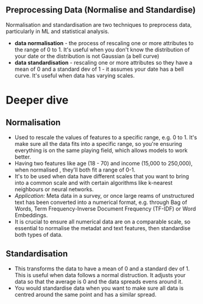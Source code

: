 ## Preprocessing Data (Normalise and Standardise)

Normalisation and standardisation are two techniques to preprocess data, particularly in ML and statistical analysis. 

- **data normalisation** - the process of rescaling one or more attributes to the range of 0 to 1. It's useful when you don't know the distribution of your date or the distribution is not Gaussian (a bell curve)
- **data standardisation** - rescaling one or more attributes so they have a mean of 0 and a standard dev of 1 - it assumes your date has a bell curve. It's useful when data has varying scales. 

# Deeper dive

## Normalisation
- Used to rescale the values of features to a specific range, e.g. 0 to 1. It's make sure all the data fits into a specific range, so you're ensuring everything is on the same playing field, which allows models to work better.
- Having two features like age (18 - 70) and income (15,000 to 250,000), when normalised , they'll both fit a range of 0-1. 
- It's to be used when data have different scales that you want to bring into a common scale and with certain algorithms  like k-nearest neighbours or neural networks.
- *Application:* Meta data in a survey, or once large reams of unstructured text has been converted into a numerical format, e.g. through Bag of Words, Term Frequency-Inverse Document Frequency (TF-IDF) or Word Embeddings.
- It is crucial to ensure all numerical data are on a comparable scale, so essential to normalise the metadat and text features, then standardise both types of data.

## Standardisation
- This transforms the data to have a mean of 0 and a standard dev of 1. This is useful when data follows a normal distruction. It adjusts your data so that the average is 0 and the data spreads evens around it. 
- You would standardise data when you want to make sure all data is centred around the same point and has a similar spread. 